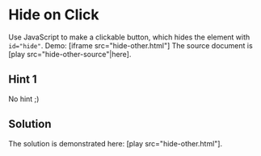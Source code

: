 # Hide on Click

Use JavaScript to make a clickable button, which hides the element with `id="hide"`. 
Demo:
[iframe src="hide-other.html"]
The source document is [play src="hide-other-source"|here].

## Hint 1

No hint ;)

## Solution

The solution is demonstrated here: [play src="hide-other.html"].
